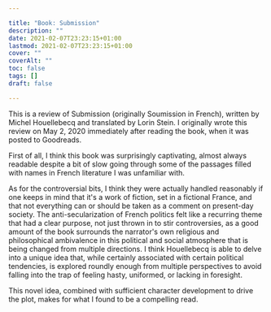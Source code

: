 ```yaml
---

title: "Book: Submission"
description: ""
date: 2021-02-07T23:23:15+01:00
lastmod: 2021-02-07T23:23:15+01:00
cover: ""
coverAlt: ""
toc: false
tags: []
draft: false

---
```


This is a review of Submission (originally Soumission in French), written by Michel Houellebecq and translated by Lorin Stein. I originally wrote this review on May 2, 2020 immediately after reading the book, when it was posted to Goodreads.

First of all, I think this book was surprisingly captivating, almost always readable despite a bit of slow going through some of the passages filled with names in French literature I was unfamiliar with.  

As for the controversial bits, I think they were actually handled reasonably if one keeps in mind that it's a work of fiction, set in a fictional France, and that not everything can or should be taken as a comment on present-day society. The anti-secularization of French politics felt like a recurring theme that had a clear purpose, not just thrown in to stir controversies, as a good amount of the book surrounds the narrator's own religious and philosophical ambivalence in this political and social atmosphere that is being changed from multiple directions. I think Houellebecq is able to delve into a unique idea that, while certainly associated with certain political tendencies, is explored roundly enough from multiple perspectives to avoid falling into the trap of feeling hasty, uniformed, or lacking in foresight.

This novel idea, combined with sufficient character development to drive the plot, makes for what I found to be a compelling read.